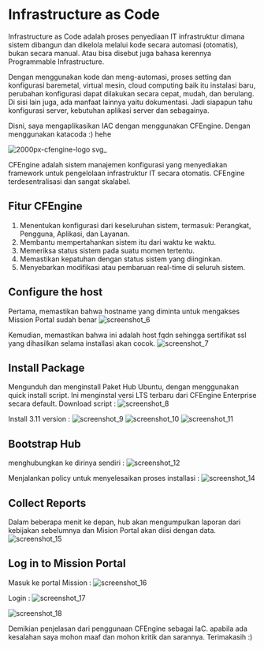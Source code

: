 # Infrastructure as Code
Infrastructure as Code adalah proses penyediaan IT infrastruktur dimana sistem dibangun dan dikelola melalui kode secara automasi (otomatis), bukan secara manual. Atau bisa disebut juga bahasa kerennya Programmable Infrastructure.

Dengan menggunakan kode dan meng-automasi, proses setting dan konfigurasi baremetal, virtual mesin, cloud computing baik itu instalasi baru, perubahan konfigurasi dapat dilakukan secara cepat, mudah, dan berulang. Di sisi lain juga, ada manfaat lainnya yaitu dokumentasi. Jadi siapapun tahu konfigurasi server, kebutuhan aplikasi server dan sebagainya.

Disni, saya mengaplikasikan IAC dengan menggunakan CFEngine. Dengan menggunakan katacoda :) hehe

![2000px-cfengine-logo svg_](https://user-images.githubusercontent.com/43244821/49914697-e55e2e80-fec4-11e8-883c-766b67515db8.png)

CFEngine adalah sistem manajemen konfigurasi yang menyediakan framework untuk pengelolaan infrastruktur IT secara otomatis. CFEngine terdesentralisasi dan sangat skalabel. 

## Fitur CFEngine 
1. Menentukan konfigurasi dari keseluruhan sistem, termasuk: Perangkat, Pengguna, Aplikasi, dan Layanan.
2. Membantu mempertahankan sistem itu dari waktu ke waktu.
3. Memeriksa status sistem pada suatu momen tertentu.
4. Memastikan kepatuhan dengan status sistem yang diinginkan.
5. Menyebarkan modifikasi atau pembaruan real-time di seluruh sistem.

## Configure the host
Pertama, memastikan bahwa hostname yang diminta untuk mengakses Mission Portal sudah benar
![screenshot_6](https://user-images.githubusercontent.com/43244821/49915025-33bffd00-fec6-11e8-8aaa-3e06bdad9c46.jpg)

Kemudian, memastikan bahwa ini adalah host fqdn sehingga sertifikat ssl yang dihasilkan selama installasi akan cocok.
![screenshot_7](https://user-images.githubusercontent.com/43244821/49915105-88637800-fec6-11e8-9833-a013e4b7a0fc.jpg)

## Install Package
Mengunduh dan menginstall Paket Hub Ubuntu, dengan menggunakan quick install script. Ini menginstal versi LTS terbaru dari CFEngine Enterprise secara default.
Download script :
![screenshot_8](https://user-images.githubusercontent.com/43244821/49915197-e1cba700-fec6-11e8-8aee-7fc54527d7f0.jpg)

Install 3.11 version :
![screenshot_9](https://user-images.githubusercontent.com/43244821/49915239-09227400-fec7-11e8-94ac-7bd6af866bc0.jpg)
![screenshot_10](https://user-images.githubusercontent.com/43244821/49915298-61597600-fec7-11e8-8019-8914b7811984.jpg)
![screenshot_11](https://user-images.githubusercontent.com/43244821/49915307-6fa79200-fec7-11e8-8e15-527820fb92a3.jpg)

## Bootstrap Hub
menghubungkan ke dirinya sendiri :
![screenshot_12](https://user-images.githubusercontent.com/43244821/49915340-a1b8f400-fec7-11e8-9bc7-720c7998a7cb.jpg)

Menjalankan policy untuk menyelesaikan proses installasi :
![screenshot_14](https://user-images.githubusercontent.com/43244821/49915412-0e33f300-fec8-11e8-9650-a52a2f5d6ff2.jpg)

## Collect Reports
Dalam beberapa menit ke depan, hub akan mengumpulkan laporan dari kebijakan sebelumnya dan Mision Portal akan diisi dengan data. 
![screenshot_15](https://user-images.githubusercontent.com/43244821/49915450-49362680-fec8-11e8-9751-f1f476f85848.jpg)

## Log in to Mission Portal
Masuk ke portal Mission :
![screenshot_16](https://user-images.githubusercontent.com/43244821/49915477-6b2fa900-fec8-11e8-8d87-19433322955b.jpg)

Login :
![screenshot_17](https://user-images.githubusercontent.com/43244821/49915612-0cb6fa80-fec9-11e8-8e33-a7f951a1a394.jpg)

![screenshot_18](https://user-images.githubusercontent.com/43244821/49915634-22c4bb00-fec9-11e8-92c1-965c6421fcc1.jpg)

Demikian penjelasan dari penggunaan CFEngine sebagai IaC. apabila ada kesalahan saya mohon maaf dan mohon kritik dan sarannya. Terimakasih :) 










